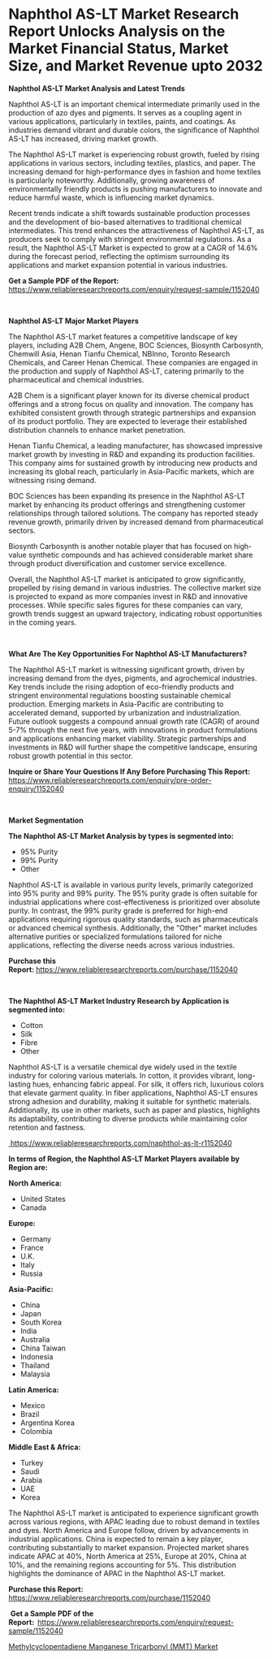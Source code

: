 <p><h1>Naphthol AS-LT Market Research Report Unlocks Analysis on the Market Financial Status, Market Size, and Market Revenue upto 2032</h1></p><p><strong>Naphthol AS-LT Market Analysis and Latest Trends</strong></p>
<p><p>Naphthol AS-LT is an important chemical intermediate primarily used in the production of azo dyes and pigments. It serves as a coupling agent in various applications, particularly in textiles, paints, and coatings. As industries demand vibrant and durable colors, the significance of Naphthol AS-LT has increased, driving market growth.</p><p>The Naphthol AS-LT market is experiencing robust growth, fueled by rising applications in various sectors, including textiles, plastics, and paper. The increasing demand for high-performance dyes in fashion and home textiles is particularly noteworthy. Additionally, growing awareness of environmentally friendly products is pushing manufacturers to innovate and reduce harmful waste, which is influencing market dynamics.</p><p>Recent trends indicate a shift towards sustainable production processes and the development of bio-based alternatives to traditional chemical intermediates. This trend enhances the attractiveness of Naphthol AS-LT, as producers seek to comply with stringent environmental regulations. As a result, the Naphthol AS-LT Market is expected to grow at a CAGR of 14.6% during the forecast period, reflecting the optimism surrounding its applications and market expansion potential in various industries.</p></p>
<p><strong>Get a Sample PDF of the Report:&nbsp;</strong> <a href="https://www.reliableresearchreports.com/enquiry/request-sample/1152040?utm_campaign=2738&utm_medium=2&utm_source=Github&utm_content=ia&utm_term=04042025&utm_id=naphthol-as-lt">https://www.reliableresearchreports.com/enquiry/request-sample/1152040</a></p>
<p>&nbsp;</p>
<p><strong>Naphthol AS-LT Major Market Players</strong></p>
<p><p>The Naphthol AS-LT market features a competitive landscape of key players, including A2B Chem, Angene, BOC Sciences, Biosynth Carbosynth, Chemwill Asia, Henan Tianfu Chemical, NBInno, Toronto Research Chemicals, and Career Henan Chemical. These companies are engaged in the production and supply of Naphthol AS-LT, catering primarily to the pharmaceutical and chemical industries.</p><p>A2B Chem is a significant player known for its diverse chemical product offerings and a strong focus on quality and innovation. The company has exhibited consistent growth through strategic partnerships and expansion of its product portfolio. They are expected to leverage their established distribution channels to enhance market penetration.</p><p>Henan Tianfu Chemical, a leading manufacturer, has showcased impressive market growth by investing in R&D and expanding its production facilities. This company aims for sustained growth by introducing new products and increasing its global reach, particularly in Asia-Pacific markets, which are witnessing rising demand.</p><p>BOC Sciences has been expanding its presence in the Naphthol AS-LT market by enhancing its product offerings and strengthening customer relationships through tailored solutions. The company has reported steady revenue growth, primarily driven by increased demand from pharmaceutical sectors.</p><p>Biosynth Carbosynth is another notable player that has focused on high-value synthetic compounds and has achieved considerable market share through product diversification and customer service excellence.</p><p>Overall, the Naphthol AS-LT market is anticipated to grow significantly, propelled by rising demand in various industries. The collective market size is projected to expand as more companies invest in R&D and innovative processes. While specific sales figures for these companies can vary, growth trends suggest an upward trajectory, indicating robust opportunities in the coming years.</p></p>
<p>&nbsp;</p>
<p><strong>What Are The Key Opportunities For Naphthol AS-LT Manufacturers?</strong></p>
<p><p>The Naphthol AS-LT market is witnessing significant growth, driven by increasing demand from the dyes, pigments, and agrochemical industries. Key trends include the rising adoption of eco-friendly products and stringent environmental regulations boosting sustainable chemical production. Emerging markets in Asia-Pacific are contributing to accelerated demand, supported by urbanization and industrialization. Future outlook suggests a compound annual growth rate (CAGR) of around 5-7% through the next five years, with innovations in product formulations and applications enhancing market viability. Strategic partnerships and investments in R&D will further shape the competitive landscape, ensuring robust growth potential in this sector.</p></p>
<p><strong>Inquire or Share Your Questions If Any Before Purchasing This Report:</strong> <a href="https://www.reliableresearchreports.com/enquiry/pre-order-enquiry/1152040?utm_campaign=2738&utm_medium=2&utm_source=Github&utm_content=ia&utm_term=04042025&utm_id=naphthol-as-lt">https://www.reliableresearchreports.com/enquiry/pre-order-enquiry/1152040</a></p>
<p>&nbsp;</p>
<p><strong>Market Segmentation</strong></p>
<p><strong>The Naphthol AS-LT Market Analysis by types is segmented into:</strong></p>
<p><ul><li>95% Purity</li><li>99% Purity</li><li>Other</li></ul></p>
<p><p>Naphthol AS-LT is available in various purity levels, primarily categorized into 95% purity and 99% purity. The 95% purity grade is often suitable for industrial applications where cost-effectiveness is prioritized over absolute purity. In contrast, the 99% purity grade is preferred for high-end applications requiring rigorous quality standards, such as pharmaceuticals or advanced chemical synthesis. Additionally, the "Other" market includes alternative purities or specialized formulations tailored for niche applications, reflecting the diverse needs across various industries.</p></p>
<p><strong>Purchase this Report:&nbsp;</strong><a href="https://www.reliableresearchreports.com/purchase/1152040?utm_campaign=2738&utm_medium=2&utm_source=Github&utm_content=ia&utm_term=04042025&utm_id=naphthol-as-lt">https://www.reliableresearchreports.com/purchase/1152040</a></p>
<p>&nbsp;</p>
<p><strong>The Naphthol AS-LT Market Industry Research by Application is segmented into:</strong></p>
<p><ul><li>Cotton</li><li>Silk</li><li>Fibre</li><li>Other</li></ul></p>
<p><p>Naphthol AS-LT is a versatile chemical dye widely used in the textile industry for coloring various materials. In cotton, it provides vibrant, long-lasting hues, enhancing fabric appeal. For silk, it offers rich, luxurious colors that elevate garment quality. In fiber applications, Naphthol AS-LT ensures strong adhesion and durability, making it suitable for synthetic materials. Additionally, its use in other markets, such as paper and plastics, highlights its adaptability, contributing to diverse products while maintaining color retention and fastness.</p></p>
<p><a href="https://www.reliableresearchreports.com/naphthol-as-lt-r1152040?utm_campaign=2738&utm_medium=2&utm_source=Github&utm_content=ia&utm_term=04042025&utm_id=naphthol-as-lt">&nbsp;https://www.reliableresearchreports.com/naphthol-as-lt-r1152040</a></p>
<p><strong>In terms of Region, the Naphthol AS-LT Market Players available by Region are:</strong></p>
<p>
    <p> <strong> North America: </strong>
        <ul>
            <li>United States</li>
            <li>Canada</li>
        </ul>
        </p> 
    <p> <strong> Europe: </strong>
        <ul>
            <li>Germany</li>
            <li>France</li>
            <li>U.K.</li>
            <li>Italy</li>
            <li>Russia</li>
        </ul>
        </p> 
    <p> <strong> Asia-Pacific: </strong>
        <ul>
            <li>China</li>
            <li>Japan</li>
            <li>South Korea</li>
            <li>India</li>
            <li>Australia</li>
            <li>China Taiwan</li>
            <li>Indonesia</li>
            <li>Thailand</li>
            <li>Malaysia</li>
        </ul>
        </p> 
    <p> <strong> Latin America: </strong>
        <ul>
            <li>Mexico</li>
            <li>Brazil</li>
            <li>Argentina Korea</li>
            <li>Colombia</li>
        </ul>
        </p> 
    <p> <strong> Middle East & Africa: </strong>
        <ul>
            <li>Turkey</li>
            <li>Saudi</li>
            <li>Arabia</li>
            <li>UAE</li>
            <li>Korea</li>
        </ul>
    </p>
    </p>
<p><p>The Naphthol AS-LT market is anticipated to experience significant growth across various regions, with APAC leading due to robust demand in textiles and dyes. North America and Europe follow, driven by advancements in industrial applications. China is expected to remain a key player, contributing substantially to market expansion. Projected market shares indicate APAC at 40%, North America at 25%, Europe at 20%, China at 10%, and the remaining regions accounting for 5%. This distribution highlights the dominance of APAC in the Naphthol AS-LT market.</p></p>
<p><strong>Purchase this Report: </strong><a href="https://www.reliableresearchreports.com/purchase/1152040?utm_campaign=2738&utm_medium=2&utm_source=Github&utm_content=ia&utm_term=04042025&utm_id=naphthol-as-lt">https://www.reliableresearchreports.com/purchase/1152040</a></p>
<p>&nbsp;<strong>Get a Sample PDF of the Report:&nbsp;&nbsp;</strong><a href="https://www.reliableresearchreports.com/enquiry/request-sample/1152040?utm_campaign=2738&utm_medium=2&utm_source=Github&utm_content=ia&utm_term=04042025&utm_id=naphthol-as-lt">https://www.reliableresearchreports.com/enquiry/request-sample/1152040</a></p>
<p><strong></strong></p>
<p><p><a href="https://github.com/penglatilles/Market-Research-Report-List-1/blob/main/methylcyclopentadiene-manganese-tricarbonyl-mmt-market.md?utm_campaign=2738&utm_medium=2&utm_source=Github&utm_content=ia&utm_term=04042025&utm_id=naphthol-as-lt">Methylcyclopentadiene Manganese Tricarbonyl (MMT) Market</a></p></p>